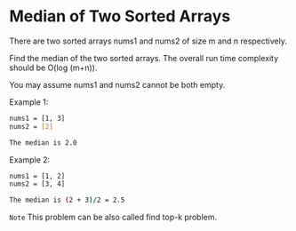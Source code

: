 # Median of Two Sorted Arrays

There are two sorted arrays nums1 and nums2 of size m and n respectively.

Find the median of the two sorted arrays. The overall run time complexity should be O(log (m+n)).

You may assume nums1 and nums2 cannot be both empty.

Example 1:

```bash
nums1 = [1, 3]
nums2 = [2]

The median is 2.0
```

Example 2:

```bash
nums1 = [1, 2]
nums2 = [3, 4]

The median is (2 + 3)/2 = 2.5
```

`Note` This problem can be also called find top-k problem.